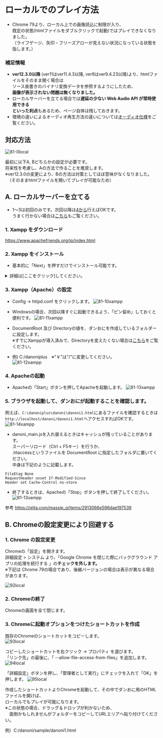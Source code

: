 # ローカルでのプレイ方法
- Chrome 79より、ローカル上での画像読込に制限が入り、  
既定の状態(htmlファイルをダブルクリックで起動)ではプレイできなくなりました。  
（ライフゲージ、矢印・フリーズアローが見えない状況になっている状態を指します。）

### 補足情報
- **ver12.3.0以降** (ver11はver11.4.3以降, ver9はver9.4.23以降)より、htmlファイルをそのまま開く場合は  
ソース直書きのバイナリ変換データを参照するようにしたため、  
**画像が表示されない問題は無くなりました。**  
- ローカルサーバーを立てる場合では**遅延の少ない Web Audio API が常時使用できる  
といった利点**もあるため、ページ自体は残しておきます。  
- 環境の違いによるオーディオ再生方法の違いについては[オーディオ仕様](Audio.html)をご覧ください。

## 対応方法
![81-0local](./wiki/81-0local.png) 

最初に以下A, Bどちらかの設定が必要です。  
将来性を考慮し、Aの方法で作ることを推奨します。  
※ver12.3.0の変更により、Bの方法は対策としてほぼ意味がなくなりました。  
　（そのままhtmlファイルを開いてプレイが可能なため）

## A. ローカルサーバーを立てる
- 1～3は初回のみです。次回以降は[4から](#4-apache%E3%81%AE%E8%B5%B7%E5%8B%95)行えばOKです。  
うまく行かない場合は[こちら](HowToLocalPlay-Appendix.html)もご覧ください。

### 1. Xampp をダウンロード
https://www.apachefriends.org/jp/index.html

### 2. Xampp をインストール
- 基本的に「Next」を押すだけでインストール可能です。
<details>
<summary>詳細は[ここをクリック]してください。</summary>

![81-0xampp](./wiki/81-0xampp.png)  
![81-1xampp](./wiki/81-1xampp.png)  
![81-2xampp](./wiki/81-2xampp.png)  
![81-3xampp](./wiki/81-3xampp.png)  
![81-4xampp](./wiki/81-4xampp.png)  
![81-5xampp](./wiki/81-5xampp.png)  
![81-6xampp](./wiki/81-6xampp.png)  
![81-7xampp](./wiki/81-7xampp.png)  
![81-8xampp](./wiki/81-8xampp.png)  
![81-9xampp](./wiki/81-9xampp.png)  
</details>

### 3. Xampp（Apache）の設定
- Config -> httpd.conf をクリックします。
![81-10xampp](./wiki/81-10xampp.png)  

- Windowsの場合、次回以降すぐに起動できるよう、「ピン留め」しておくと便利です。
![81-11xampp](./wiki/81-11xampp.png)

- DocumentRoot 及び Directoryの値を、ダンおにを作成しているフォルダーに設定します。  
※すでにXamppが導入済みで、Directoryを変えたくない場合は[こちら](HowToLocalPlay-Appendix.html)をご覧ください。

- 例) C:/danoniplus　※"￥"は"/"に変更してください。  
![81-12xampp](./wiki/81-12xampp.png)  

### 4. Apacheの起動
- Apacheの「Start」ボタンを押してApacheを起動します。
![81-13xampp](./wiki/81-13xampp.png)

### 5. ブラウザを起動して、ダンおにが起動することを確認します。
例えば、`C:\danoniplus\danoni\danoni1.html`にあるファイルを確認するときは  
`http://localhost/danoni/danoni1.html`へアクセスすればOKです。  
![81-14xampp](./wiki/81-14xampp.png)

- danoni_main.jsを入れ替えるときはキャッシュが残っていることがあります。  
スーパーリロード（Ctrl + F5キー）を行うか、  
.htaccessというファイルを DocumentRoot に指定したフォルダに置いてください。  
中身は下記のように記載します。
```
FileEtag None
RequestHeader unset If-Modified-Since
Header set Cache-Control no-store
```
- 終了するときは、Apacheの「Stop」ボタンを押して終了してください。
![81-13xampp](./wiki/81-13xampp.png)

参考
https://qiita.com/massie_g/items/2913066e596dae197539

## B. Chromeの設定変更により回避する
### 1. Chrome の設定変更

Chromeの「設定」を開きます。  
詳細設定 > システム より、「Google Chrome を閉じた際にバックグラウンド アプリの処理を続行する
」の**チェックを外します。**  
※下記は Chrome 79の場合であり、後継バージョンの場合は表示が異なる場合があります。

![92local](./wiki/92local.png)

### 2. Chromeの終了

Chromeの画面を全て閉じます。

### 3. Chromeに起動オプションをつけたショートカットを作成

既存のChromeのショートカットをコピーします。  
![93local](./wiki/93local.png)

コピーしたショートカットを右クリック -> プロパティ を選びます。  
「リンク先」の最後に、「 --allow-file-access-from-files」を追加します。  
![94local](./wiki/94local.png)

「詳細設定」ボタンを押し、「管理者として実行」にチェックを入れて「OK」を押します。
![95local](./wiki/95local.png)

作成したショートカットよりChromeを起動して、その中でダンおに用のHTMLファイルを開けば、  
ローカルでもプレイが可能になります。  
※この状態の場合、ドラッグ＆ドロップが利かないため、  
　面倒かもしれませんがフォルダーをコピーしてURLエリアへ貼り付けてください。

例）C:/danoni/sample/danoni1.html

